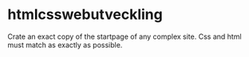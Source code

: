 # htmlcsswebutveckling
Crate an exact copy of the startpage of any complex site. Css and html must match as exactly as possible.
